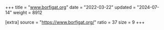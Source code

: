 +++
title = "www.borfigat.org"
date = "2022-03-22"
updated = "2024-07-14"
weight = 8912

[extra]
source = "https://www.borfigat.org/"
ratio = 37
size = 9
+++
